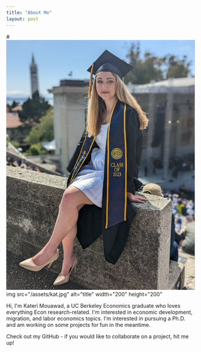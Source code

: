 ```yaml
---
title: "About Me"
layout: post
--- 
```



#![title](/assets/kat.jpg)
img src="/assets/kat.jpg" alt="title" width="200" height="200"

Hi, I'm Kateri Mouawad, a UC Berkeley Economics graduate who loves everything Econ research-related. I'm interested in economic development, migration, and labor economics topics. I'm interested in pursuing a Ph.D. and am working on some projects for fun in the meantime. 


Check out my GitHub -  if you would like to collaborate on a project, hit me up! 

